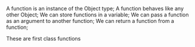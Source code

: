 A function is an instance of the Object type;
A function behaves like any other Object;
We can store functions in a variable;
We can pass a function as an argument to another function;
We can return a function from a function;

These are first class functions
